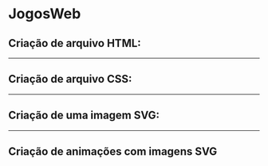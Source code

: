 # JogosWeb
<h2>Criação de arquivo HTML: </h2>
<hr>
<h2>Criação de arquivo CSS: </h2>
<hr>
<h2>Criação de uma imagem SVG: </h2>
<hr>
<h2>Criação de animações com imagens SVG</h2>


 
